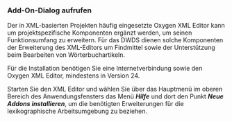 ### Add-On-Dialog aufrufen

Der in XML-basierten Projekten häufig eingesetzte Oxygen XML Editor kann um
projektspezifische Komponenten ergänzt werden, um seinen Funktionsumfang zu
erweitern. Für das DWDS dienen solche Komponenten der Erweiterung des
XML-Editors um Findmittel sowie der Unterstützung beim Bearbeiten von
Wörterbuchartikeln.

Für die Installation benötigen Sie eine Internetverbindung sowie den Oxygen XML
Editor, mindestens in Version 24.

Starten Sie den XML Editor und wählen Sie über das Hauptmenü im oberen Bereich
des Anwendungsfensters das Menü ***Hilfe*** und dort den Punkt ***Neue Addons
installieren***, um die benötigten Erweiterungen für die lexikographische
Arbeitsumgebung zu beziehen.
